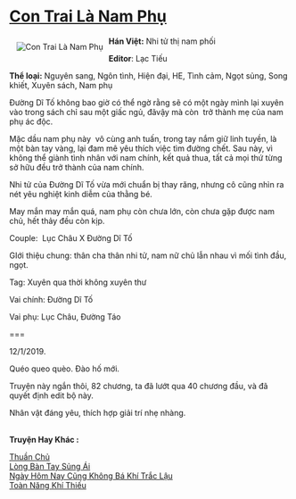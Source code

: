 <a href="https://utruyen.com/con-trai-la-nam-phu/19101/" title="Con Trai Là Nam Phụ"><h1>Con Trai Là Nam Phụ</h1></a><div style="display:table"><img align="right" style="float: left; padding: 10px;" src="https://utruyen.com/images/story/200x260/con-trai-la-nam-phu.jpg" alt="Con Trai Là Nam Phụ"><b>Hán Việt:</b> Nhi tử thị nam phối<p></p><b>Editor</b>: Lạc Tiếu<p></p><b>Thể loại:</b> Nguyên sang, Ngôn tình, Hiện đại, HE, Tình cảm, Ngọt sủng, Song khiết, Xuyên sách, Nam phụ<p></p>Đường Dĩ Tố không bao giờ có thể ngờ rằng sẽ có một ngày mình lại xuyên vào trong sách chỉ sau một giấc ngủ, đãvậy mà còn  trở thành mẹ của nam phụ ác độc.<p></p>Mặc dầu nam phụ này  vô cùng anh tuấn, trong tay nắm giữ linh tuyền, là một bàn tay vàng, lại đam mê yêu thích việc tìm đường chết. Sau này, vì không thể giành tình nhân với nam chính, kết quả thua, tất cả mọi thứ từng sở hữu đều trở thành của nam chính.<p></p>Nhi tử của Đường Dĩ Tố vừa mới chuẩn bị thay răng, nhưng cô cũng nhìn ra nét yêu nghiệt kinh diễm của thằng bé.<p></p>May mắn may mắn quá, nam phụ còn chưa lớn, còn chưa gặp được nam chủ, hết thảy đều còn kịp.<p></p>Couple:  Lục Châu X Đường Dĩ Tố<p></p>GIới thiệu chung: thân cha thân nhi tử, nam nữ chủ lẫn nhau vì mối tình đầu, ngọt.<p></p>Tag: Xuyên qua thời không xuyên thư<p></p>Vai chính: Đường Dĩ Tố <p></p>Vai phụ: Lục Châu, Đường Táo <p></p>===<p></p>12/1/2019.<p></p>Quéo queo quèo. Đào hố mới. <p></p>Truyện này ngắn thôi, 82 chương, ta đã lướt qua 40 chương đầu, và đã quyết định edit bộ này. <p></p>Nhân vật đáng yêu, thích hợp giải trí nhẹ nhàng. </div><p><br><b>Truyện Hay Khác :</b></p><a href="https://utruyen.com/thuan-chu/18925/" alt="Thuần Chủ">Thuần Chủ</a><br/><a href="https://github.com/mlquan/truyenhay/tree/master/truyenhay/25350/" alt="Lòng Bàn Tay Sủng Ái">Lòng Bàn Tay Sủng Ái</a><br/><a href="https://github.com/quanluxury/ngontinh_sac/tree/master/truyenhay/19321/" alt="Ngày Hôm Nay Cũng Không Bá Khí Trắc Lậu">Ngày Hôm Nay Cũng Không Bá Khí Trắc Lậu</a><br/><a href="https://github.com/quanluxury/truyenhot/tree/master/truyenhay/12473/" alt="Toàn Năng Khí Thiếu">Toàn Năng Khí Thiếu</a><br/>